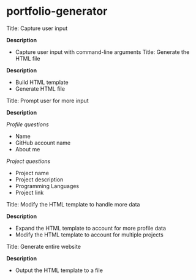 # portfolio-generator
Title: Capture user input

  **Description**

  - Capture user input with command-line arguments
   Title: Generate the HTML file

  **Description**

  - Build HTML template
  - Generate HTML file
  
   Title: Prompt user for more input

  **Description**

  _Profile questions_

  - Name
  - GitHub account name
  - About me

  _Project questions_

  - Project name
  - Project description
  - Programming Languages
  - Project link
  
  Title: Modify the HTML template to handle more data

  **Description**

  - Expand the HTML template to account for more profile data
  - Modify the HTML template to account for multiple projects
  
  Title: Generate entire website

  **Description**

  - Output the HTML template to a file
